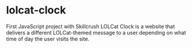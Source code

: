 # lolcat-clock
First JavaScript project with Skillcrush
LOLCat Clock is a website that delivers a different LOLCat-themed message to a user depending on what time of day the user visits the site.
